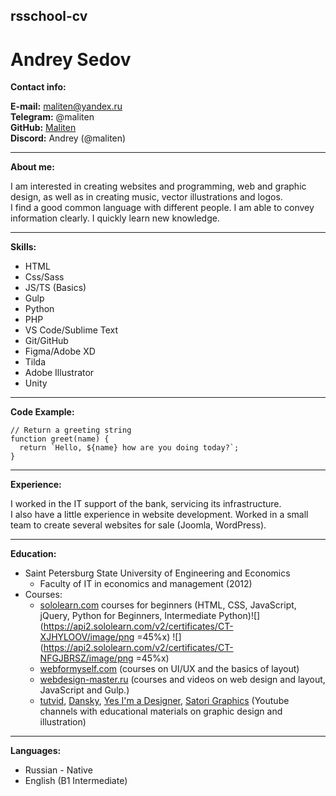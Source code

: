 ## rsschool-cv

# Andrey Sedov

**Contact info:**

**E-mail:** maliten@yandex.ru\
**Telegram:** @maliten\
**GitHub:** [Maliten](https://github.com/Maliten)\
**Discord:** Andrey (@maliten)

---

**About me:**

I am interested in creating websites and programming, web and graphic design, as well as in creating music, vector illustrations and logos.\
I find a good common language with different people.
I am able to convey information clearly.
I quickly learn new knowledge.

---

**Skills:**

- HTML
- Css/Sass
- JS/TS (Basics)
- Gulp
- Python
- PHP
- VS Code/Sublime Text
- Git/GitHub
- Figma/Adobe XD
- Tilda
- Adobe Illustrator
- Unity

---

**Code Example:**

```
// Return a greeting string
function greet(name) {
  return `Hello, ${name} how are you doing today?`;
}
```

---

**Experience:**

I worked in the IT support of the bank, servicing its infrastructure.\
I also have a little experience in website development. Worked in a small team to create several websites for sale (Joomla, WordPress).

---

**Education:**

- Saint Petersburg State University of Engineering and Economics
  - Faculty of IT in economics and management (2012)
- Courses:
  - [sololearn.com](https://www.sololearn.com) courses for beginners (HTML, CSS, JavaScript, jQuery, Python for Beginners, Intermediate Python)![](https://api2.sololearn.com/v2/certificates/CT-XJHYLOOV/image/png =45%x) ![](https://api2.sololearn.com/v2/certificates/CT-NFGJBRSZ/image/png =45%x)
  - [webformyself.com](https://webformyself.com) (courses on UI/UX and the basics of layout)
  - [webdesign-master.ru](https://webdesign-master.ru) (courses and videos on web design and layout, JavaScript and Gulp.)
  - [tutvid](https://www.youtube.com/channel/UCeR7U67I2J1icV8E6Rn40vQ), [Dansky](https://www.youtube.com/channel/UCAbq1eKey19tt-FfaIO1RMA), [Yes I'm a Designer](https://www.youtube.com/channel/UCT_of6HCtVZFpnnnLUeAGYA), [Satori Graphics](https://www.youtube.com/c/SatoriGraphics/videos) (Youtube channels with educational materials on graphic design and illustration)

---

**Languages:**

- Russian - Native
- English (B1 Intermediate)
